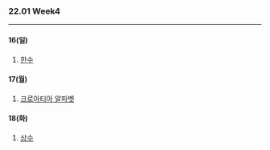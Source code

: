 ### 22.01 Week4

-------

#### 16(일)

1. [한수](https://www.acmicpc.net/problem/1065)

#### 17(월)

1. [크로아티아 알파벳](https://www.acmicpc.net/problem/2941)

#### 18(화)

1. [상수](https://www.acmicpc.net/problem/2908)